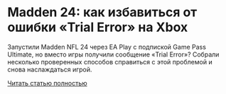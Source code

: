 # Madden 24: как избавиться от ошибки «Trial Error» на Xbox



Запустили Madden NFL 24 через EA Play с подпиской Game Pass Ultimate, но вместо игры получили сообщение «Trial Error»? Собрали несколько проверенных способов справиться с этой проблемой и снова наслаждаться игрой.

[Читать статью полностью](https://xyberbara.com/gaming/madden-trial-error/)
